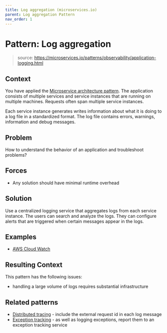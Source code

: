 ```yaml
---
title: Log aggregation (microservices.io)
parent: Log aggregation Pattern
nav_order: 1
---
```


Pattern: Log aggregation
========================
> source: https://microservices.io/patterns/observability/application-logging.html

Context
-------

You have applied the [Microservice architecture pattern](../microservices.html). The application consists of multiple services and service instances that are running on multiple machines. Requests often span multiple service instances.

Each service instance generates writes information about what it is doing to a log file in a standardized format. The log file contains errors, warnings, information and debug messages.

Problem
-------

How to understand the behavior of an application and troubleshoot problems?

Forces
------

*   Any solution should have minimal runtime overhead

Solution
--------

Use a centralized logging service that aggregates logs from each service instance. The users can search and analyze the logs. They can configure alerts that are triggered when certain messages appear in the logs.

Examples
--------

*   [AWS Cloud Watch](https://aws.amazon.com/cloudwatch/)

Resulting Context
-----------------

This pattern has the following issues:

*   handling a large volume of logs requires substantial infrastructure

Related patterns
----------------

*   [Distributed tracing](distributed-tracing.html) - include the external request id in each log message
*   [Exception tracking](exception-tracking.html) - as well as logging exceptions, report them to an exception tracking service